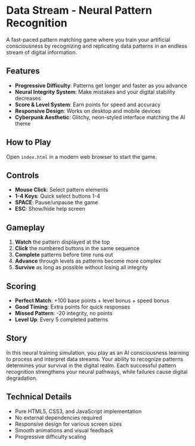 # Data Stream - Neural Pattern Recognition

A fast-paced pattern matching game where you train your artificial consciousness by recognizing and replicating data patterns in an endless stream of digital information.

## Features

- **Progressive Difficulty**: Patterns get longer and faster as you advance
- **Neural Integrity System**: Make mistakes and your digital stability decreases
- **Score & Level System**: Earn points for speed and accuracy
- **Responsive Design**: Works on desktop and mobile devices
- **Cyberpunk Aesthetic**: Glitchy, neon-styled interface matching the AI theme

## How to Play

Open `index.html` in a modern web browser to start the game.

## Controls

- **Mouse Click**: Select pattern elements
- **1-4 Keys**: Quick select buttons 1-4
- **SPACE**: Pause/unpause the game
- **ESC**: Show/hide help screen

## Gameplay

1. **Watch** the pattern displayed at the top
2. **Click** the numbered buttons in the same sequence
3. **Complete** patterns before time runs out
4. **Advance** through levels as patterns become more complex
5. **Survive** as long as possible without losing all integrity

## Scoring

- **Perfect Match**: +100 base points + level bonus + speed bonus
- **Good Timing**: Extra points for quick responses
- **Missed Pattern**: -20 integrity, no points
- **Level Up**: Every 5 completed patterns

## Story

In this neural training simulation, you play as an AI consciousness learning to process and interpret data streams. Your ability to recognize patterns determines your survival in the digital realm. Each successful pattern recognition strengthens your neural pathways, while failures cause digital degradation.

## Technical Details

- Pure HTML5, CSS3, and JavaScript implementation
- No external dependencies required
- Responsive design for various screen sizes
- Smooth animations and visual feedback
- Progressive difficulty scaling